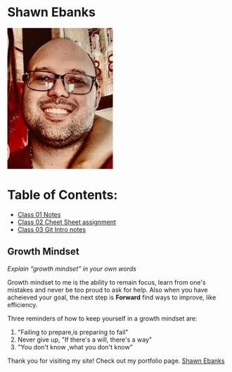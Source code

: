# Shawn Ebanks

![alt text](image.jpg)

# Table of Contents:

- [Class 01 Notes](https://shawn-ebanks.github.io/Reading-Notes/first-class)
- [Class 02 Cheet Sheet assignment](https://shawn-ebanks.github.io/Reading-Notes/cheat-sheet)
- [Class 03 Git Intro notes](https://shawn-ebanks.github.io/Reading-Notes/git-intro)

## Growth Mindset

_Explain “growth mindset” in your own words_

Growth mindset to me is the ability to remain focus, learn from one's mistakes and never be too proud to ask for help.
Also when you have acheieved your goal, the next step is **Forward** find ways to improve, like efficiency.

Three reminders of how to keep yourself in a growth mindset are:

1. "Failing to prepare,is preparing to fail"
1. Never give up, "If there's a will, there's a way"
1. "You don't know ,what you don't know"

Thank you for visiting my site!
Check out my portfolio page. [Shawn Ebanks](https://github.com/Shawn-Ebanks)
